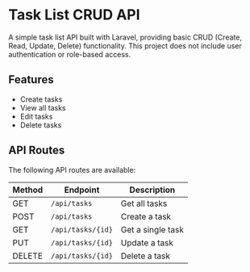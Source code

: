 # Task List CRUD API

A simple task list API built with Laravel, providing basic CRUD (Create, Read, Update, Delete) functionality. This project does not include user authentication or role-based access.

## Features

- Create tasks
- View all tasks
- Edit tasks
- Delete tasks

## API Routes

The following API routes are available:

| Method | Endpoint          | Description       |
| ------ |-------------------| ----------------- |
| GET    | `/api/tasks`      | Get all tasks     |
| POST   | `/api/tasks`      | Create a task     |
| GET    | `/api/tasks/{id}` | Get a single task |
| PUT    | `/api/tasks/{id}` | Update a task     |
| DELETE | `/api/tasks/{id}` | Delete a task     |

